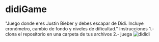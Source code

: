 # didiGame
"Juego donde eres Justin Bieber y debes escapar de Didi. Incluye cronómetro, cambio de fondo y niveles de dificultad."
Instrucciones
1.- clona el repositorio en una carpeta de tus archivos
2.- juega
![dididi](https://github.com/user-attachments/assets/0bf6dc28-0e48-499a-817c-2e05c6a987a8)
